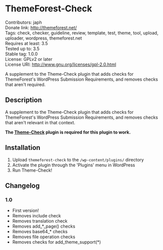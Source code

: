 # ThemeForest-Check
Contributors: japh  
Donate link: http://themeforest.net/  
Tags: check, checker, guideline, review, template, test, theme, tool, upload, uploader, wordpress, themeforest.net  
Requires at least: 3.5  
Tested up to: 3.5  
Stable tag: 1.0.0  
License: GPLv2 or later  
License URI: http://www.gnu.org/licenses/gpl-2.0.html  

A supplement to the Theme-Check plugin that adds checks for ThemeForest's WordPress Submission Requirements, and removes checks that aren't required.

## Description

A supplement to the Theme-Check plugin that adds checks for ThemeForest's WordPress Submission Requirements, and removes checks that aren't relevant in that context.

__The [Theme-Check](http://wordpress.org/plugins/theme-check/) plugin is required for this plugin to work.__

## Installation

1. Upload `themeforest-check` to the `/wp-content/plugins/` directory
1. Activate the plugin through the 'Plugins' menu in WordPress
1. Run Theme-Check!

## Changelog

### 1.0

* First version!
* Removes include check
* Removes translation check
* Removes add_*_page() checks
* Removes base64_* checks
* Removes file operation checks
* Removes checks for add_theme_support(*)
